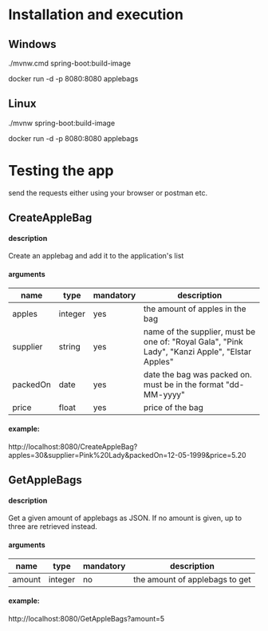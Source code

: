# Installation and execution
## Windows
./mvnw.cmd spring-boot:build-image

docker run -d -p 8080:8080 applebags
## Linux
./mvnw spring-boot:build-image

docker run -d -p 8080:8080 applebags

# Testing the app

send the requests either using your browser or postman etc.
## CreateAppleBag
#### description
Create an applebag and add it to the application's list
#### arguments
| name      | type      | mandatory | description |
| --------- | --------- | --------- | ----------- |
| apples    | integer   | yes       | the amount of apples in the bag
| supplier  | string    | yes       | name of the supplier, must be one of: "Royal Gala", "Pink Lady", "Kanzi Apple", "Elstar Apples"
| packedOn  | date      | yes       | date the bag was packed on. must be in the format "dd-MM-yyyy"
| price     | float     | yes       | price of the bag
#### example:
http://localhost:8080/CreateAppleBag?apples=30&supplier=Pink%20Lady&packedOn=12-05-1999&price=5.20

## GetAppleBags
#### description
Get a given amount of applebags as JSON. If no amount is given, up to three are retrieved instead.
#### arguments
| name      | type      | mandatory | description |
| --------- | --------- | --------- | ----------- |
| amount    | integer   | no        | the amount of applebags to get
#### example:
http://localhost:8080/GetAppleBags?amount=5
